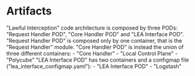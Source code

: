 # Artifacts

"Lawful Interception" code architecture is composed by three PODs: "Request Handler POD", "Core Handler POD" and "LEA Interface POD".
"Request Handler POD" is composed only by one container, that is the "Request Handler" module.
"Core Handler POD" is instead the union of three different containers: 
	- "Core Handler"
	- "Local Control Plane"
	- "Polycube"
"LEA Interface POD" has two containers and a configmap file ("lea_interface_configmap.yaml"): 
	- "LEA Interface POD"
	- "Logstash"


